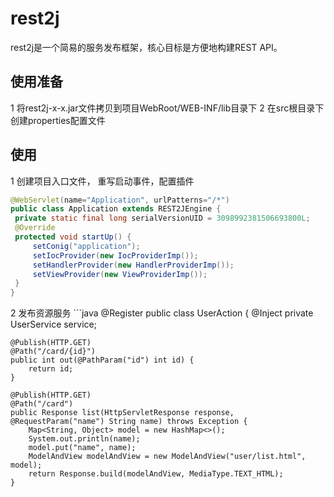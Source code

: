 # rest2j
  rest2j是一个简易的服务发布框架，核心目标是方便地构建REST API。
  
## 使用准备
  1 将rest2j-x-x.jar文件拷贝到项目WebRoot/WEB-INF/lib目录下
  2 在src根目录下创建properties配置文件
  
## 使用
  1 创建项目入口文件， 重写启动事件，配置插件
   ```java
   @WebServlet(name="Application", urlPatterns="/*")
public class Application extends REST2JEngine {
	private static final long serialVersionUID = 3098992381506693800L;
	@Override
	protected void startUp() {
		setConig("application");
		setIocProvider(new IocProviderImp());
		setHandlerProvider(new HandlerProviderImp());
		setViewProvider(new ViewProviderImp());
	}
}
   ```
  2 发布资源服务
     ```java
@Register
public class UserAction {
	@Inject
	private UserService service;

	@Publish(HTTP.GET)
	@Path("/card/{id}")
	public int out(@PathParam("id") int id) {
		return id;
	}

	@Publish(HTTP.GET)
	@Path("/card")
	public Response list(HttpServletResponse response, @RequestParam("name") String name) throws Exception {
		Map<String, Object> model = new HashMap<>();
		System.out.println(name);
		model.put("name", name);
		ModelAndView modelAndView = new ModelAndView("user/list.html", model);
		return Response.build(modelAndView, MediaType.TEXT_HTML);
	}
   ```
  
  
